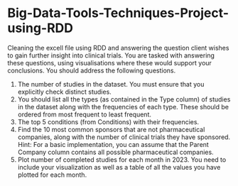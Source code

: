 # Big-Data-Tools-Techniques-Project-using-RDD
Cleaning the excell file using RDD and answering the question
client wishes to gain further insight into 
clinical trials. You are tasked with answering these questions, using visualisations where 
these would support your conclusions.
You should address the following questions. 
1. The number of studies in the dataset. You must ensure that you explicitly check 
distinct studies.
2. You should list all the types (as contained in the Type column) of studies in the 
dataset along with the frequencies of each type. These should be ordered from 
most frequent to least frequent.
3. The top 5 conditions (from Conditions) with their frequencies.
4. Find the 10 most common sponsors that are not pharmaceutical companies, along 
with the number of clinical trials they have sponsored. Hint: For a basic 
implementation, you can assume that the Parent Company column contains all 
possible pharmaceutical companies.
5. Plot number of completed studies for each month in 2023. You need to include your 
visualization as well as a table of all the values you have plotted for each month.

